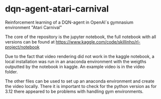 # dqn-agent-atari-carnival
Reinforcement learning of a DQN-agent in OpenAI´s gymnasium environment "Atari Carnival"

The core of the repository is the jupyter notebook, the full notebook with all versions can be found at https://www.kaggle.com/code/skillinho/rl-project/notebook

Due to the fact that video rendering did not work in the kaggle notebook, a local installation was run in an anaconda environment with the weigths outputted by the notebook in kaggle. An example video is in the video folder.

The other files can be used to set up an anaconda environment and create the video locally. There it is important to check for the python version as for 3.12 there appeared to be problems with handling gym environments.